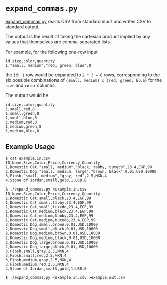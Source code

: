 `expand_commas.py`
==================
[expand_commas.py](expand_commas.py) reads CSV from standard input and writes
CSV to standard output.

The output is the result of taking the cartesian product implied by any values
that themselves are comma-separated lists.

For example, for the following one-row input
```csv
id,size,color,quantity
1,"small, medium","red, green, blue",8
```
the `id: 1` row would be expanded to `2 * 3 = 6` rows, corresponding to the
six possible combinations of `{small, medium} x {red, green, blue}` for the
`size` and `color` columns.

The output would be
```csv
id,size,color,quantity
1,small,red,8
1,small,green,8
1,small,blue,8
1,medium,red,8
1,medium,green,8
1,medium,blue,8
```

Example Usage
-------------
```console
$ cat example.in.csv
ID,Name,Size,Color,Price,Currency,Quantity
1,Domestic Cat,"small, medium","black, tabby, tuxedo",23.4,EGP,99
2,Domestic Dog,"small, medium, large","brown, black",0.01,USD,10000
3,Fibsh,"small, medium","gray, red",2.5,MXN,4
4,Stone of Jordan,small,gold,1,USD,0

$ ./expand_commas.py <example.in.csv
ID,Name,Size,Color,Price,Currency,Quantity
1,Domestic Cat,small,black,23.4,EGP,99
1,Domestic Cat,small,tabby,23.4,EGP,99
1,Domestic Cat,small,tuxedo,23.4,EGP,99
1,Domestic Cat,medium,black,23.4,EGP,99
1,Domestic Cat,medium,tabby,23.4,EGP,99
1,Domestic Cat,medium,tuxedo,23.4,EGP,99
2,Domestic Dog,small,brown,0.01,USD,10000
2,Domestic Dog,small,black,0.01,USD,10000
2,Domestic Dog,medium,brown,0.01,USD,10000
2,Domestic Dog,medium,black,0.01,USD,10000
2,Domestic Dog,large,brown,0.01,USD,10000
2,Domestic Dog,large,black,0.01,USD,10000
3,Fibsh,small,gray,2.5,MXN,4
3,Fibsh,small,red,2.5,MXN,4
3,Fibsh,medium,gray,2.5,MXN,4
3,Fibsh,medium,red,2.5,MXN,4
4,Stone of Jordan,small,gold,1,USD,0

$ ./expand_commas.py <example.in.csv >example.out.csv
```
